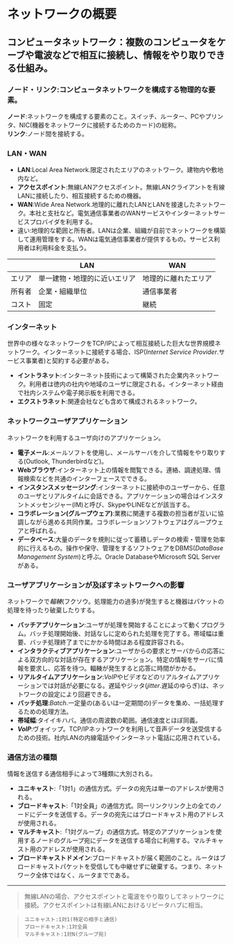 # ネットワークの概要

## コンピュータネットワーク：複数のコンピュータをケーブや電波などで相互に接続し、情報をやり取りできる仕組み。

### **ノード・リンク**:コンピュータネットワークを構成する物理的な要素。  
**ノード**:ネットワークを構成する要素のこと。スイッチ、ルーター、PCやプリンタ、NIC(機器をネットワークに接続するためのカード)の総称。  
**リンク**:ノード間を接続する。  

### **LAN・WAN**  
- **LAN**:Local Area Network.限定されたエリアのネットワーク。建物内や敷地内など。
- **アクセスポイント**:無線LANアクセスポイント。無線LANクライアントを有線LANに接続したり、相互接続するための機器。
- **WAN**:Wide Area Network.地理的に離れたLANとLANを接速したネットワーク。本社と支社など。電気通信事業者のWANサービスやインターネットサービスプロバイダを利用する。
- 違い:地理的な範囲と所有者。LANは企業、組織が自前でネットワークを構築して運用管理をする。WANは電気通信事業者が提供するもの。サービス利用者は利用料金を支払う。

|     |LAN                    |WAN               |
|-----|---------------------- |----------------- |
|エリア|単一建物・地理的に近いエリア|地理的に離れたエリア |
|所有者|企業・組織単位            |通信事業者         |
|コスト|固定                    |継続              |

### **インターネット**
世界中の様々なネットワークをTCP/IPによって相互接続した巨大な世界規模ネットワーク。インターネットに接続する場合、ISP(*Internet Service Provider*.サービス事業者)と契約する必要がある。  
- **イントラネット**:インターネット技術によって構築された企業内ネットワーク。利用者は徳内の社内や地域のユーザに限定される。インターネット経由で社内システムや電子掲示板を利用できる。
- **エクストラネット**:関連会社なども含めて構成されるネットワーク。

### **ネットワークユーザアプリケーション**
ネットワークを利用するユーザ向けのアプリケーション。
- **電子メール**:メールソフトを使用し、メールサーバを介して情報をやり取りする(Outlook, Thunderbirdなど)。
- **Webブラウザ**:インターネット上の情報を閲覧できる。連絡、調達処理、情報検索などを共通のインターフェースでできる。
- **インスタンスメッセージング**:インターネットに接続中のユーザーから、任意のユーザとリアルタイムに会話できる。アプリケーションの場合はインスタントメッセンジャー(IM)と呼び、SkypeやLINEなどが該当する。
- **コラボレーション(グループウェア)**:業務に関連する複数の担当者が互いに協調しながら進める共同作業。コラボレーションソフトウェアはグループウェアと呼ばれる。
- **データベース**:大量のデータを規則に従って蓄積しデータの検索・管理を効率的に行えるもの。操作や保守、管理をするソフトウェアをDBMS(*DataBase Management System*)と呼ぶ。Oracle DatabaseやMicrosoft SQL Serverがある。

### **ユーザアプリケーションが及ぼすネットワークへの影響**
ネットワークで*輻輳*(フクソウ。処理能力の過多)が発生すると機器はパケットの処理を待ったり破棄したりする。
- **バッチアプリケーション**:ユーザが処理を開始することによって動くプログラム。バッチ処理開始後、対話なしに定められた処理を完了する。帯域幅は重要、バッチ処理終了までにかかる時間はある程度許容される。
- **インタラクティブアプリケーション**:ユーザからの要求とサーバからの応答による双方向的な対話が存在するアプリケーション。特定の情報をサーバに情報を要求し、応答を待つ。輻輳が発生すると応答に時間がかかる。
- **リアルタイムアプリケーション**:*VoIP*やビデオなどのリアルタイムアプリケーションでは対話が必要になる。遅延やジッタ(*jitter*.遅延のゆらぎ)は、ネットワークの設定により回避できる。
- **バッチ処理**:*Batch*.一定量の(あるいは一定期間の)データを集め、一括処理するための処理方法。
- **帯域幅**:タイイキハバ。通信の周波数の範囲。通信速度とほぼ同義。
- ***VoIP***:ヴォイップ。TCP/IPネットワークを利用して音声データを送受信するための技術。社内LANの内線電話やインターネット電話に応用されている。

### **通信方法の種類**
情報を送信する通信相手によって3種類に大別される。
- **ユニキャスト**:「1対1」の通信方式。データの宛先は単一のアドレスが使用される。
- **ブロードキャスト**:「1対全員」の通信方式。同一リンクリンク上の全てのノードにデータを送信する。データの宛先にはブロードキャスト用のアドレスが使用される。
- **マルチキャスト**:「1対グループ」の通信方式。特定のアプリケーションを使用するノードのグループ宛にデータを送信する場合に利用する。マルチキャスト用のアドレスが使用される。
- **ブロードキャストドメイン**:ブロードキャストが届く範囲のこと。ルータはブロードキャストパケットを受信しても中継せずに破棄する。つまり、ネットワーク全体ではなく、ルータまでである。

---
> 無線LANの場合、アクセスポイントと電波をやり取りしてネットワークに接続。アクセスポイントは有線LANにおけるリピータハブに相当。

> `ユニキャスト:1対1(特定の相手と通信)`  
> `ブロードキャスト:1対全員`  
> `マルチキャスト:1対N(グループ宛)`
